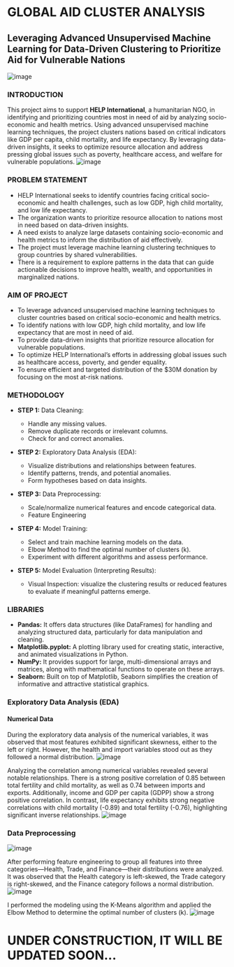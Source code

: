 # GLOBAL AID CLUSTER ANALYSIS
## Leveraging Advanced Unsupervised Machine Learning for Data-Driven Clustering to Prioritize Aid for Vulnerable Nations
![image](https://github.com/user-attachments/assets/1781c069-8623-4e66-8a04-ea118cd5b361)

### INTRODUCTION
This project aims to support **HELP International**, a humanitarian NGO, in identifying and prioritizing countries most in need of aid by analyzing socio-economic and health metrics. Using advanced unsupervised machine learning techniques, the project clusters nations based on critical indicators like GDP per capita, child mortality, and life expectancy. By leveraging data-driven insights, it seeks to optimize resource allocation and address pressing global issues such as poverty, healthcare access, and welfare for vulnerable populations.
![image](https://github.com/user-attachments/assets/1adb2704-9a11-442c-888f-eaa356109424)

### PROBLEM STATEMENT
- HELP International seeks to identify countries facing critical socio-economic and health challenges, such as low GDP, high child mortality, and low life expectancy.
- The organization wants to prioritize resource allocation to nations most in need based on data-driven insights.
- A need exists to analyze large datasets containing socio-economic and health metrics to inform the distribution of aid effectively.
- The project must leverage machine learning clustering techniques to group countries by shared vulnerabilities.
- There is a requirement to explore patterns in the data that can guide actionable decisions to improve health, wealth, and opportunities in marginalized nations.

### AIM OF PROJECT
- To leverage advanced unsupervised machine learning techniques to cluster countries based on critical socio-economic and health metrics.
- To identify nations with low GDP, high child mortality, and low life expectancy that are most in need of aid.
- To provide data-driven insights that prioritize resource allocation for vulnerable populations.
- To optimize HELP International’s efforts in addressing global issues such as healthcare access, poverty, and gender equality.
- To ensure efficient and targeted distribution of the $30M donation by focusing on the most at-risk nations.

### METHODOLOGY

- **STEP 1:** Data Cleaning:
    - Handle any missing values.
    - Remove duplicate records or irrelevant columns.
    - Check for and correct anomalies.
      
- **STEP 2:** Exploratory Data Analysis (EDA):
    - Visualize distributions and relationships between features.
    - Identify patterns, trends, and potential anomalies.
    - Form hypotheses based on data insights.
      
- **STEP 3:** Data Preprocessing:
    - Scale/normalize numerical features and encode categorical  data.
    - Feature Engineering
      
- **STEP 4:** Model Training:
    - Select and train machine learning models on the data.
    - Elbow Method to find the optimal number of clusters (k).
    - Experiment with different algorithms and assess performance.
      
- **STEP 5:** Model Evaluation (Interpreting Results):
    - Visual Inspection: visualize the clustering results or reduced features to evaluate if meaningful patterns emerge.


### LIBRARIES
- **Pandas:** It offers data structures (like DataFrames) for handling and analyzing structured data, particularly for data manipulation and cleaning.
- **Matplotlib.pyplot:** A plotting library used for creating static, interactive, and animated visualizations in Python.
- **NumPy:** It provides support for large, multi-dimensional arrays and matrices, along with mathematical functions to operate on these arrays.
- **Seaborn:** Built on top of Matplotlib, Seaborn simplifies the creation of informative and attractive statistical graphics.

### Exploratory Data Analysis (EDA)
#### Numerical Data
During the exploratory data analysis of the numerical variables, it was observed that most features exhibited significant skewness, either to the left or right. However, the health and import variables stood out as they followed a normal distribution.
![image](https://github.com/user-attachments/assets/88ff25f4-84aa-4828-8032-d4a799662cc3)

Analyzing the correlation among numerical variables revealed several notable relationships. There is a strong positive correlation of 0.85 between total fertility and child mortality, as well as 0.74 between imports and exports. Additionally, income and GDP per capita (GDPP) show a strong positive correlation. In contrast, life expectancy exhibits strong negative correlations with child mortality (-0.89) and total fertility (-0.76), highlighting significant inverse relationships.
![image](https://github.com/user-attachments/assets/8409da0a-de8e-4865-aa6c-24a239c9293a)

### Data Preprocessing
![image](https://github.com/user-attachments/assets/370e1512-bcdc-4ff0-90e6-0f96ee3699fc)

After performing feature engineering to group all features into three categories—Health, Trade, and Finance—their distributions were analyzed. It was observed that the Health category is left-skewed, the Trade category is right-skewed, and the Finance category follows a normal distribution.
![image](https://github.com/user-attachments/assets/fcbda8ee-0aa3-4ed3-817d-03c0884951dd)

I performed the modeling using the K-Means algorithm and applied the Elbow Method to determine the optimal number of clusters (k).
![image](https://github.com/user-attachments/assets/fff05acc-ee47-4621-af2d-136d3b1f831a)




















# UNDER CONSTRUCTION, IT WILL BE UPDATED SOON...
